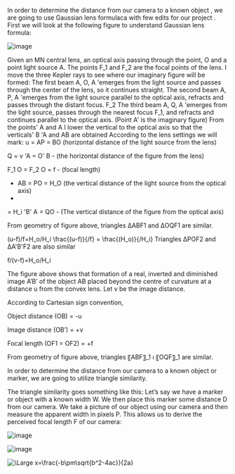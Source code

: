 
In order to determine the distance from our camera to a known object , we are going to use Gaussian  lens formulaca with few edits for our project .
First we will look at the following figure to understand Gaussian  lens formula: 
 
![image](https://user-images.githubusercontent.com/56115477/154123479-3e4ba37a-54d8-4f5d-81f7-894f132fabc6.png)
  
  
Given an MN central lens, an optical axis passing through the point, O and a point light source A.
The points F_1 and F_2 are the focal points of the lens. I move the three Kepler rays to see where our imaginary figure will be formed:
The first beam A, O, A 'emerges from the light source and passes through the center of the lens, so it continues straight.
The second beam A, P, A 'emerges from the light source parallel to the optical axis, refracts and passes through the distant focus. F_2
The third beam A, Q, A 'emerges from the light source, passes through the nearest focus F_1, and refracts and continues parallel to the optical axis. (Point A' is the imaginary figure)
From the points' A and A I lower the vertical to the optical axis so that the verticals' B 'A and AB are obtained
According to the lens settings we will mark:
 u = AP = BO  (horizontal distance of the light source from the lens)
 
Q = v 'A = O' B - (the horizontal distance of the figure from the lens)

  F_1 O = F_2 O = f - (focal length)
  
   - AB = PO = H_O (the vertical distance of the light source from the optical axis)
   - 
 = H_i 'B' A = QO - (The vertical distance of the figure from the optical axis)
  
From geometry of figure above, triangles ΔABF1 and ΔOQF1 are similar. 

 (u-f)/f=H_o/H_i 
\frac{(u-f)}{/f} = \frac{(H_o)}{/H_i}
Triangles ΔPOF2 and ΔA'B'F2 are also similar 

  f/(v-f)=H_o/H_i    
  
  
  
  The figure above shows that formation of a real, inverted and diminished image A’B’ of the object AB placed beyond the centre of curvature at a distance u from the convex lens. Let v be the image distance. 

According to Cartesian sign convention,

Object distance (OB) = -u

Image distance (OB’) = +v

Focal length (OF1 = OF2) = +f

From geometry of figure above,  triangles  〖ABF〗_1  ו 〖OQF〗_1 are similar. 

 

  
  
  
  
  
  
  
  
  
  
  
  
  
  
  
  In order to determine the distance from our camera to a known object or marker, we are going to utilize triangle similarity.

The triangle similarity goes something like this: Let’s say we have a marker or object with a known width W. We then place this marker some distance D from our camera. We take a picture of our object using our camera and then measure the apparent width in pixels P. This allows us to derive the perceived focal length F of our camera:



![image](https://user-images.githubusercontent.com/56115477/154845117-cbdf00a6-925d-4265-a3ec-b6da45ac729e.png)




![image](https://user-images.githubusercontent.com/56115477/154443892-c8443a8d-e274-4c95-8071-50e83e549bda.png)



![\Large x=\frac{-b\pm\sqrt{b^2-4ac}}{2a}](https://latex.codecogs.com/svg.latex?\Large&space;x=\frac{-b\pm\sqrt{b^2-4ac}}{2a})

